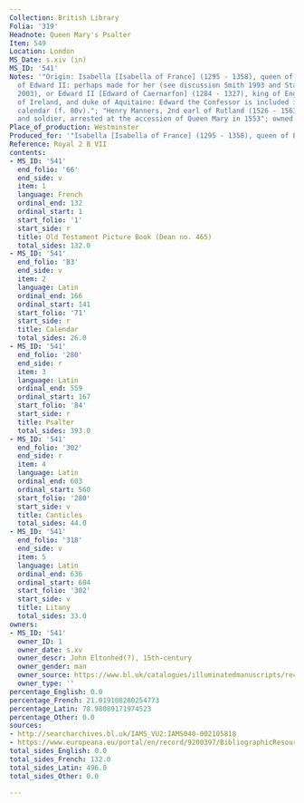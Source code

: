 ```yaml
---
Collection: British Library
Folia: '319'
Headnote: Queen Mary's Psalter
Item: 549
Location: London
MS_Date: s.xiv (in)
MS_ID: '541'
Notes: '"Origin: Isabella [Isabella of France] (1295 - 1358), queen of England, consort
  of Edward II: perhaps made for her (see discussion Smith 1993 and Stanton 1996 and
  2003), or Edward II [Edward of Caernarfon] (1284 - 1327), king of England and lord
  of Ireland, and duke of Aquitaine: Edward the Confessor is included in gold in the
  calendar (f. 80v)."; "Henry Manners, 2nd earl of Rutland (1526 - 1563), courtier
  and soldier, arrested at the accession of Queen Mary in 1553"; owned by Queen Mary'
Place_of_production: Westminster
Produced_for: '"Isabella [Isabella of France] (1295 - 1358), queen of England"'
Reference: Royal 2 B VII
contents:
- MS_ID: '541'
  end_folio: '66'
  end_side: v
  item: 1
  language: French
  ordinal_end: 132
  ordinal_start: 1
  start_folio: '1'
  start_side: r
  title: Old Testament Picture Book (Dean no. 465)
  total_sides: 132.0
- MS_ID: '541'
  end_folio: '83'
  end_side: v
  item: 2
  language: Latin
  ordinal_end: 166
  ordinal_start: 141
  start_folio: '71'
  start_side: r
  title: Calendar
  total_sides: 26.0
- MS_ID: '541'
  end_folio: '280'
  end_side: r
  item: 3
  language: Latin
  ordinal_end: 559
  ordinal_start: 167
  start_folio: '84'
  start_side: r
  title: Psalter
  total_sides: 393.0
- MS_ID: '541'
  end_folio: '302'
  end_side: r
  item: 4
  language: Latin
  ordinal_end: 603
  ordinal_start: 560
  start_folio: '280'
  start_side: v
  title: Canticles
  total_sides: 44.0
- MS_ID: '541'
  end_folio: '318'
  end_side: v
  item: 5
  language: Latin
  ordinal_end: 636
  ordinal_start: 604
  start_folio: '302'
  start_side: v
  title: Litany
  total_sides: 33.0
owners:
- MS_ID: '541'
  owner_ID: 1
  owner_date: s.xv
  owner_descr: John Eltonhed(?), 15th-century
  owner_gender: man
  owner_source: https://www.bl.uk/catalogues/illuminatedmanuscripts/record.asp?MSID=5234&CollID=15&NStart=1176
  owner_type: ''
percentage_English: 0.0
percentage_French: 21.019108280254773
percentage_Latin: 78.98089171974523
percentage_Other: 0.0
sources:
- http://searcharchives.bl.uk/IAMS_VU2:IAMS040-002105818
- https://www.europeana.eu/portal/en/record/9200397/BibliographicResource_3000126285736.html
total_sides_English: 0.0
total_sides_French: 132.0
total_sides_Latin: 496.0
total_sides_Other: 0.0

---
```

